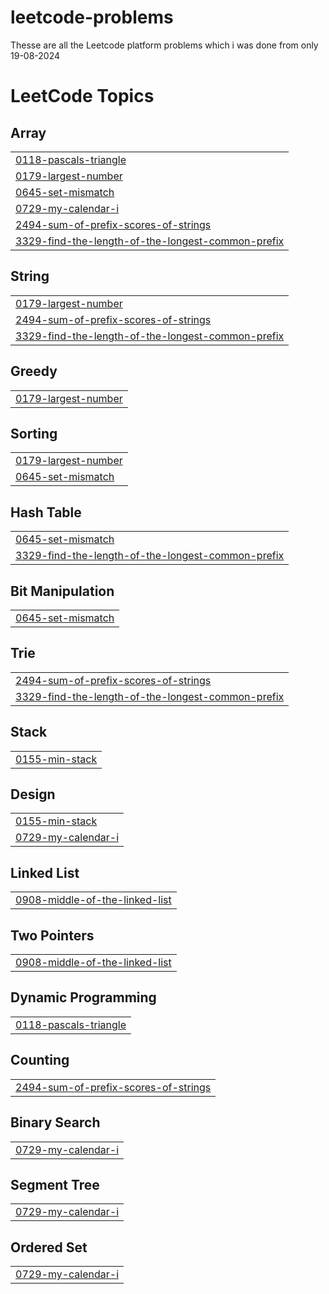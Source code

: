 # leetcode-problems

Thesse are all the Leetcode platform problems which i was done from only 19-08-2024 

<!---LeetCode Topics Start-->
# LeetCode Topics
## Array
|  |
| ------- |
| [0118-pascals-triangle](https://github.com/Santhu4/leetcode-problems/tree/master/0118-pascals-triangle) |
| [0179-largest-number](https://github.com/Santhu4/leetcode-problems/tree/master/0179-largest-number) |
| [0645-set-mismatch](https://github.com/Santhu4/leetcode-problems/tree/master/0645-set-mismatch) |
| [0729-my-calendar-i](https://github.com/Santhu4/leetcode-problems/tree/master/0729-my-calendar-i) |
| [2494-sum-of-prefix-scores-of-strings](https://github.com/Santhu4/leetcode-problems/tree/master/2494-sum-of-prefix-scores-of-strings) |
| [3329-find-the-length-of-the-longest-common-prefix](https://github.com/Santhu4/leetcode-problems/tree/master/3329-find-the-length-of-the-longest-common-prefix) |
## String
|  |
| ------- |
| [0179-largest-number](https://github.com/Santhu4/leetcode-problems/tree/master/0179-largest-number) |
| [2494-sum-of-prefix-scores-of-strings](https://github.com/Santhu4/leetcode-problems/tree/master/2494-sum-of-prefix-scores-of-strings) |
| [3329-find-the-length-of-the-longest-common-prefix](https://github.com/Santhu4/leetcode-problems/tree/master/3329-find-the-length-of-the-longest-common-prefix) |
## Greedy
|  |
| ------- |
| [0179-largest-number](https://github.com/Santhu4/leetcode-problems/tree/master/0179-largest-number) |
## Sorting
|  |
| ------- |
| [0179-largest-number](https://github.com/Santhu4/leetcode-problems/tree/master/0179-largest-number) |
| [0645-set-mismatch](https://github.com/Santhu4/leetcode-problems/tree/master/0645-set-mismatch) |
## Hash Table
|  |
| ------- |
| [0645-set-mismatch](https://github.com/Santhu4/leetcode-problems/tree/master/0645-set-mismatch) |
| [3329-find-the-length-of-the-longest-common-prefix](https://github.com/Santhu4/leetcode-problems/tree/master/3329-find-the-length-of-the-longest-common-prefix) |
## Bit Manipulation
|  |
| ------- |
| [0645-set-mismatch](https://github.com/Santhu4/leetcode-problems/tree/master/0645-set-mismatch) |
## Trie
|  |
| ------- |
| [2494-sum-of-prefix-scores-of-strings](https://github.com/Santhu4/leetcode-problems/tree/master/2494-sum-of-prefix-scores-of-strings) |
| [3329-find-the-length-of-the-longest-common-prefix](https://github.com/Santhu4/leetcode-problems/tree/master/3329-find-the-length-of-the-longest-common-prefix) |
## Stack
|  |
| ------- |
| [0155-min-stack](https://github.com/Santhu4/leetcode-problems/tree/master/0155-min-stack) |
## Design
|  |
| ------- |
| [0155-min-stack](https://github.com/Santhu4/leetcode-problems/tree/master/0155-min-stack) |
| [0729-my-calendar-i](https://github.com/Santhu4/leetcode-problems/tree/master/0729-my-calendar-i) |
## Linked List
|  |
| ------- |
| [0908-middle-of-the-linked-list](https://github.com/Santhu4/leetcode-problems/tree/master/0908-middle-of-the-linked-list) |
## Two Pointers
|  |
| ------- |
| [0908-middle-of-the-linked-list](https://github.com/Santhu4/leetcode-problems/tree/master/0908-middle-of-the-linked-list) |
## Dynamic Programming
|  |
| ------- |
| [0118-pascals-triangle](https://github.com/Santhu4/leetcode-problems/tree/master/0118-pascals-triangle) |
## Counting
|  |
| ------- |
| [2494-sum-of-prefix-scores-of-strings](https://github.com/Santhu4/leetcode-problems/tree/master/2494-sum-of-prefix-scores-of-strings) |
## Binary Search
|  |
| ------- |
| [0729-my-calendar-i](https://github.com/Santhu4/leetcode-problems/tree/master/0729-my-calendar-i) |
## Segment Tree
|  |
| ------- |
| [0729-my-calendar-i](https://github.com/Santhu4/leetcode-problems/tree/master/0729-my-calendar-i) |
## Ordered Set
|  |
| ------- |
| [0729-my-calendar-i](https://github.com/Santhu4/leetcode-problems/tree/master/0729-my-calendar-i) |
<!---LeetCode Topics End-->